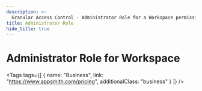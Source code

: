 ```yaml
---
description: >-
  Granular Access Control - Administrator Role for a Workspace permissions in Appsmith
title: Administrator Role
hide_title: true
---
```


<!-- vale off -->

<div className="tag-wrapper">
 <h1>Administrator Role for Workspace</h1>

<Tags
tags={[
{ name: "Business", link: "https://www.appsmith.com/pricing", additionalClass: "business" }
]}
/>

</div>

<!-- vale on -->
